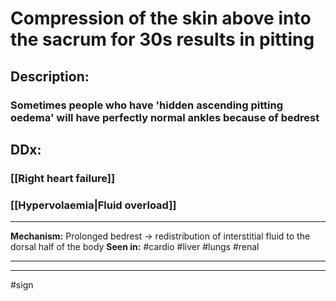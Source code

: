 # Compression of the skin above into the sacrum for 30s results in pitting
## Description:
### Sometimes people who have 'hidden ascending pitting oedema' will have perfectly normal ankles **because of bedrest**
## DDx:
### [[Right heart failure]] 
### [[Hypervolaemia|Fluid overload]]

---
**Mechanism:** Prolonged bedrest → redistribution of interstitial fluid to the dorsal half of the body
**Seen in:** #cardio #liver #lungs #renal  

---


---
#sign 
